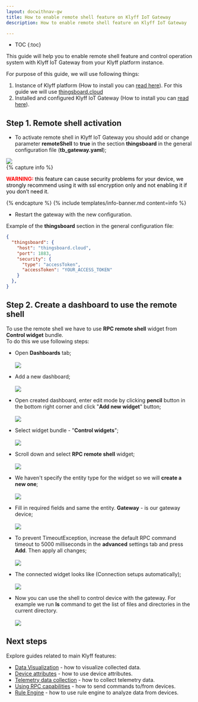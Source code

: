 ```yaml
---
layout: docwithnav-gw
title: How to enable remote shell feature on Klyff IoT Gateway
description: How to enable remote shell feature on Klyff IoT Gateway

---
```


* TOC
{:toc}

This guide will help you to enable remote shell feature and control operation system with Klyff IoT Gateway from your Klyff platform instance.  

For purpose of this guide, we will use following things:
1. Instance of Klyff platform (How to install you can [read here](/docs/user-guide/install/installation-options/)). For this guide we will use [thingsboard.cloud](https://thingsboard.cloud)
2. Installed and configured Klyff IoT Gateway (How to install you can [read here](/docs/iot-gateway/installation/)).

## Step 1. Remote shell activation

 - To activate remote shell in Klyff IoT Gateway you should add or change parameter **remoteShell** to **true** in the section **thingsboard** in the general configuration file (**tb_gateway.yaml**);

  ![](/images/gateway/charhe-remote-shell-parameter.png)
  <br>
{% capture info %}
<div>
  <p>
    <b style="color:red">WARNING:</b>
    <span style="color:black">this feature can cause security problems for your device, we strongly recommend using it with ssl encryption only and not enabling it if you don’t need it.</span>
  </p>
</div>
{% endcapture %}
{% include templates/info-banner.md content=info %}
 

 - Restart the gateway with the new configuration.

Example of the **thingsboard** section in the general configuration file:
```json
{
  "thingsboard": {
    "host": "thingsboard.cloud",
    "port": 1883,
    "security": {
      "type": "accessToken",
      "accessToken": "YOUR_ACCESS_TOKEN"
    }
  },
}
```

## Step 2. Create a dashboard to use the remote shell

To use the remote shell we have to use **RPC remote shell** widget from **Control widget** bundle.<br>
To do this we use following steps:
  
  - Open **Dashboards** tab;
  <br><br>
  ![](/images/gateway/remote-shell-1.png)
 
  - Add a new dashboard;
  <br><br>
  ![](/images/gateway/remote-shell-2.png)
  
  - Open created dashboard, enter edit mode by clicking **pencil** button in the bottom right corner and click "**Add new widget**" button;
  <br><br>
  ![](/images/gateway/remote-shell-3.png)
  
  - Select widget bundle - "**Control widgets**";
  <br><br>
  ![](/images/gateway/remote-shell-4.png)
  
  - Scroll down and select **RPC remote shell** widget;
  <br><br>
  ![](/images/gateway/remote-shell-5.png)
  
  - We haven't specify the entity type for the widget so we will **create a new one**;
  <br><br>
  ![](/images/gateway/remote-shell-6.png)
  
  - Fill in required fields and same the entity. **Gateway** - is our gateway device;
  <br><br>
  ![](/images/gateway/remote-shell-7.png)
  
  - To prevent TimeoutException, increase the default RPC command timeout to 5000 milliseconds in the **advanced** settings tab and press **Add**. Then apply all changes;
  <br><br>
  ![](/images/gateway/remote-shell-8.png)
  
  - The connected widget looks like (Connection setups automatically);
  <br><br>
  ![](/images/gateway/remote-shell-9.png)
  
  - Now you can use the shell to control device with the gateway. For example we run **ls** command to get the list of files and directories in the current directory. 
  <br><br>
  ![](/images/gateway/remote-shell-10.png)

## Next steps

Explore guides related to main Klyff features:

 - [Data Visualization](/docs/user-guide/visualization/) - how to visualize collected data.
 - [Device attributes](/docs/user-guide/attributes/) - how to use device attributes.
 - [Telemetry data collection](/docs/user-guide/telemetry/) - how to collect telemetry data.
 - [Using RPC capabilities](/docs/user-guide/rpc/) - how to send commands to/from devices.
 - [Rule Engine](/docs/user-guide/rule-engine/) - how to use rule engine to analyze data from devices.
